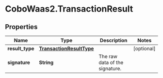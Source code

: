 # CoboWaas2.TransactionResult

## Properties

Name | Type | Description | Notes
------------ | ------------- | ------------- | -------------
**result_type** | [**TransactionResultType**](TransactionResultType.md) |  | [optional] 
**signature** | **String** | The raw data of the signature. | 


